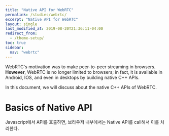```yaml
---
title: "Native API for WebRTC"
permalink: /studies/webrtc/
excerpt: "Native API for WebRTC"
layout: single
last_modified_at: 2019-08-20T21:36:11-04:00
redirect_from:
  - /theme-setup/
toc: true
sidebar:
  nav: "webrtc"
---
```

WebRTC's motivation was to make peer-to-peer streaming in browsers. **However**, WebRTC is no longer limited to browsers; in fact, it is available in Android, IOS, and even in desktops by building native C++ APIs.

In this document, we will discuss about the native C++ APIs of WebRTC.

# Basics of Native API
Javascript에서 API를 호출하면, 브라우저 내부에서는 Native API를 call해서 이를 처리한다. 